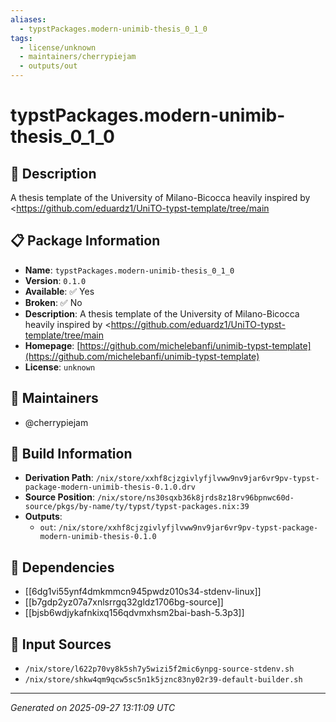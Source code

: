 ```yaml
---
aliases:
  - typstPackages.modern-unimib-thesis_0_1_0
tags:
  - license/unknown
  - maintainers/cherrypiejam
  - outputs/out
---
```


# typstPackages.modern-unimib-thesis_0_1_0

## 📝 Description

A thesis template of the University of Milano-Bicocca heavily inspired by <https://github.com/eduardz1/UniTO-typst-template/tree/main

## 📋 Package Information

- **Name**: `typstPackages.modern-unimib-thesis_0_1_0`
- **Version**: `0.1.0`
- **Available**: ✅ Yes
- **Broken**: ✅ No
- **Description**: A thesis template of the University of Milano-Bicocca heavily inspired by <https://github.com/eduardz1/UniTO-typst-template/tree/main
- **Homepage**: [https://github.com/michelebanfi/unimib-typst-template](https://github.com/michelebanfi/unimib-typst-template)
- **License**: `unknown`
## 👥 Maintainers

- @cherrypiejam


## 🔧 Build Information

- **Derivation Path**: `/nix/store/xxhf8cjzgivlyfjlvww9nv9jar6vr9pv-typst-package-modern-unimib-thesis-0.1.0.drv`
- **Source Position**: `/nix/store/ns30sqxb36k8jrds8z18rv96bpnwc60d-source/pkgs/by-name/ty/typst/typst-packages.nix:39`
- **Outputs**:
  - `out`:  `/nix/store/xxhf8cjzgivlyfjlvww9nv9jar6vr9pv-typst-package-modern-unimib-thesis-0.1.0`

## 🔗 Dependencies

- [[6dg1vi55ynf4dmkmmcn945pwdz010s34-stdenv-linux]]
- [[b7gdp2yz07a7xnlsrrgq32gldz1706bg-source]]
- [[bjsb6wdjykafnkixq156qdvmxhsm2bai-bash-5.3p3]]

## 📁 Input Sources

- `/nix/store/l622p70vy8k5sh7y5wizi5f2mic6ynpg-source-stdenv.sh`
- `/nix/store/shkw4qm9qcw5sc5n1k5jznc83ny02r39-default-builder.sh`

---
*Generated on 2025-09-27 13:11:09 UTC*
